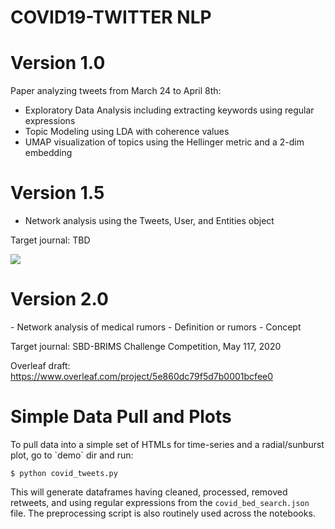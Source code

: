 # COVID19-TWITTER NLP

<h1>Version 1.0</h1>

Paper analyzing tweets from March 24 to April 8th: 
- Exploratory Data Analysis including extracting keywords using regular expressions
- Topic Modeling using LDA with coherence values
- UMAP visualization of topics using the Hellinger metric and a 2-dim embedding 

<h1>Version 1.5</h1>

- Network analysis using the Tweets, User, and Entities object 

Target journal: TBD

<img src=./plots/UMAP_1M_Apr162020.png></img>

<h1>Version 2.0</h1>
- Network analysis of medical rumors
- Definition or rumors
- Concept

Target journal: SBD-BRIMS Challenge Competition, May 117, 2020

Overleaf draft: https://www.overleaf.com/project/5e860dc79f5d7b0001bcfee0


<h1>Simple Data Pull and Plots</h1>
To pull data into a simple set of HTMLs for time-series and a radial/sunburst plot, go to `demo` dir and run:

    $ python covid_tweets.py

This will generate dataframes having cleaned, processed, removed retweets, and using regular expressions from the `covid_bed_search.json` file. The preprocessing script is also routinely used across the notebooks.
